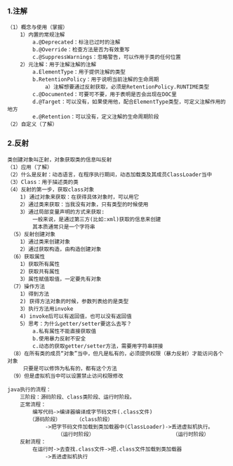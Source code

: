 ### 1.注解
    （1）概念与使用（掌握）
        1）内置的常规注解
            a.@Deprecated：标注已过时的注解
            b.@Override：检查方法是否为有效重写
            c.@SuppressWarnings：忽略警告，可以作用于类的任何位置
        2）元注解：用于注解注解的注解
            a.ElementType：用于提供注解的类型
            b.RetentionPolicy：用于说明当前注解的生命周期
                a）注解想要通过反射获取，必须是RetentionPolicy.RUNTIME类型
            c.@Documented：可要可不要，用于表明是否会出现在DOC里
            d.@Target：可以没有，如果使用他，配合ElementType类型，可定义注解作用的地方
            e.@Retention：可以没有，定义注解的生命周期阶段
    （2）自定义（了解）
### 2.反射
    类创建对象叫正射，对象获取类的信息叫反射
    （1）应用（了解）
    （2）什么是反射：动态语言，在程序执行期间，动态加载类及其成员ClassLoader当中
    （3）Class：用于描述类的类
    （4）反射的第一步，获取class对象
        1) 通过对象来获取：在获得具体对象时，可以用它
        2）通过类来获取：当我没有对象，只有类型的时候使用
        3）通过局部变量声明的方式来获取:
            一般来说，是通过第三方(比如:xml)获取的信息来创建
            其本质通常只是一个字符串
     （5）反射创建对象
        1）通过类来创建对象
        2）通过获取构造，由构造创建对象
     （6）获取属性
        1）获取所有属性
        2）获取共有属性
        3）属性赋值取值，一定要先有对象
     （7）操作方法
        1）得到方法
        2) 获得方法对象的时候，参数列表给的是类型
        3）执行方法用invoke
        4) invoke后可以有返回值，也可以没有返回值
        5）思考：为什么getter/setter要这么去写？
            a.私有属性不能直接获取值
            b.使用暴力反射不安全
            c.动态的获取getter/setter方法，需要用字符串拼接
     （8）在所有类的成员“对象”当中，但凡是私有的，必须提供权限（暴力反射）才能访问各个对象
         只要是可以修饰为私有的，都有这个方法
     （9）但是虚拟机当中可以设置禁止访问权限修改
     
    java执行的流程：
        三阶段：源码阶段、class类阶段、运行时阶段。
        正常流程：
            编写代码->编译器编译成字节码文件(.class文件)
           （源码阶段）     （class阶段）
                ->把字节码文件加载到类加载器中(ClassLoader)->丢进虚拟机执行。
                    （运行时阶段）                         （运行时阶段）
        反射流程：
            在运行时->去查找.class文件->把.class文件加载到类加载器
                ->丢进虚拟机执行
        
        
